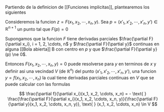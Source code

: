 Partiendo de la definicion de [[Funciones implicitas]], plantearemos los siguientes

Consideremos la funcion $z = F(x_1, x_2, \cdots, x_n, y)$. Sea $p = (x'_1, x'_2, \cdots, x'_n, y') \in \mathbb{R}^{n + 1}$ un punto tal que $F(p) = 0$

Supongamos que la funcion $F$ tiene derivadas parciales $\frac{\partial F}{\partial x_i}, i = 1, 2, \cdots, n$ y $\frac{\partial F}{\partial y}$ continuas en alguna [[Bola abierta]] B con centro en $p$ y que $\frac{\partial F}{\partial y}(p) \ne 0$. 

Entonces $F(x_1, x_2, \cdots, x_n, y) = 0$ puede resolverse para $y$ en terminos de $x$ y definir asi una vecindad $V$ (de $\mathbb{R}^n$) del punto $(x'_1, x'_2, \cdots, x'_n, y')$, una funcion $y = f(x_1, x_2, \cdots, x_n)$ la cual tiene derivadas parciales continuas en $V$ que se puede calcular con las formulas

$$ \frac{\partial f}{\partial x_i}(x_1, x_2, \cdots, x_n) = - \text{ } \frac{\frac{\partial F}{\partial x_i}(x_1, x_2, \cdots, x_n, y)}{\frac{\partial F}{\partial y}(x_1, x_2, \cdots, x_n, y)}, \text{ } (x_1, x_2, \cdots, x_n) \in V $$